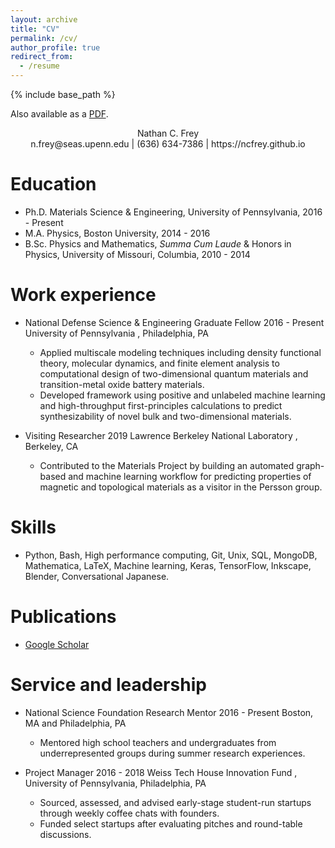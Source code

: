 ```yaml
---
layout: archive
title: "CV"
permalink: /cv/
author_profile: true
redirect_from:
  - /resume
---
```


{% include base_path %}

Also available as a [PDF](/files/CV.pdf).

<div align="center"> Nathan C. Frey </div>
<div align="center"> n.frey@seas.upenn.edu | (636) 634-7386 | https://ncfrey.github.io </div>

Education
=========
* Ph.D. Materials Science & Engineering, University of Pennsylvania, 2016 - Present
* M.A. Physics, Boston University, 2014 - 2016
* B.Sc. Physics and Mathematics, *Summa Cum Laude* & Honors in Physics, University of Missouri, Columbia, 2010 - 2014 

Work experience
===============
* National Defense Science & Engineering Graduate Fellow 2016 - Present
University of Pennsylvania , Philadelphia, PA
  * Applied multiscale modeling techniques including density functional theory, molecular dynamics, and finite element analysis to computational design of two-dimensional quantum materials and transition-metal oxide battery materials.
  * Developed framework using positive and unlabeled machine learning and high-throughput first-principles calculations to predict synthesizability of novel bulk and two-dimensional materials.

* Visiting Researcher 2019
Lawrence Berkeley National Laboratory , Berkeley, CA
  * Contributed to the Materials Project by building an automated graph-based and machine learning workflow for predicting properties of magnetic and topological materials as a visitor in the Persson group.
  
Skills
======
* Python, Bash, High performance computing, Git, Unix, SQL, MongoDB, Mathematica, LaTeX, Machine learning, Keras, TensorFlow, Inkscape, Blender, Conversational Japanese.

Publications
======
* [Google Scholar](https://scholar.google.com/citations?user=IMUja60AAAAJ)
    
Service and leadership
======
* National Science Foundation Research Mentor 2016 - Present
Boston, MA and Philadelphia, PA
  * Mentored high school teachers and undergraduates from underrepresented groups during summer research experiences.

* Project Manager 2016 - 2018
Weiss Tech House Innovation Fund , University of Pennsylvania, Philadelphia, PA
  * Sourced, assessed, and advised early-stage student-run startups through weekly coffee chats with founders.
  * Funded select startups after evaluating pitches and round-table discussions.
